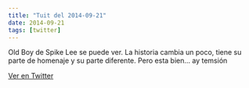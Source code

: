 ```yaml
---
title: "Tuit del 2014-09-21"
date: 2014-09-21
tags: [twitter]
---
```


Old Boy de Spike Lee se puede ver. La historia cambia un poco, tiene su parte de homenaje y su parte diferente. Pero esta bien... ay temsión



[Ver en Twitter](https://twitter.com/i/web/status/513775082230284288)

